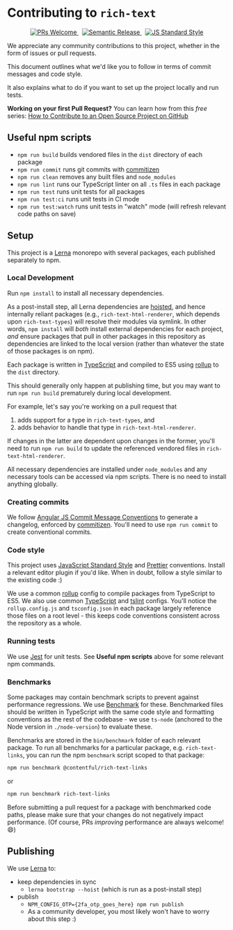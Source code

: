 # Contributing to `rich-text`

<p align="center">
  <a href="http://makeapullrequest.com">
    <img src="https://img.shields.io/badge/PRs-welcome-brightgreen.svg?maxAge=31557600" alt="PRs Welcome">
  </a>
  &nbsp;
  <a href="http://makeapullrequest.com">
    <img src="https://img.shields.io/badge/%20%20%F0%9F%93%A6%F0%9F%9A%80-semantic--release-e10079.svg?maxAge=31557600" alt="Semantic Release">
  </a>
  &nbsp;
  <a href="http://standardjs.com/">
    <img src="https://img.shields.io/badge/code%20style-standard-brightgreen.svg?maxAge=31557600" alt="JS Standard Style">
  </a>
</p>

We appreciate any community contributions to this project, whether in the form
of issues or pull requests.

This document outlines what we'd like you to follow in terms of commit messages
and code style.

It also explains what to do if you want to set up the project locally and run
tests.

**Working on your first Pull Request?**
You can learn how from this *free* series: [How to Contribute to an Open Source
Project on GitHub](https://egghead.io/series/how-to-contribute-to-an-open-source-project-on-github)

## Useful npm scripts

- `npm run build` builds vendored files in the `dist` directory of each package
- `npm run commit` runs git commits with [commitizen](http://commitizen.github.io/cz-cli/)
- `npm run clean` removes any built files and `node_modules`
- `npm run lint` runs our TypeScript linter on all `.ts` files in each package
- `npm run test` runs unit tests for all packages
- `npm run test:ci` runs unit tests in CI mode
- `npm run test:watch` runs unit tests in "watch" mode (will refresh relevant
  code paths on save)

## Setup

This project is a [Lerna](https://lernajs.io/) monorepo with several packages,
each published separately to npm.

### Local Development

Run `npm install` to install all necessary dependencies.

As a post-install step, all Lerna dependencies are [hoisted](https://github.com/lerna/lerna/blob/master/doc/hoist.md),
and hence internally reliant packages (e.g., `rich-text-html-renderer`, which
depends upon `rich-text-types`) will resolve their modules via symlink. In other
words, `npm install` will _both_ install external dependencies for each project,
_and_ ensure packages that pull in other packages in this repository as
dependencies are linked to the local version (rather than whatever the state
of those packages is on npm).

Each package is written in [TypeScript](https://www.typescriptlang.org/) and
compiled to ES5 using [rollup](https://rollupjs.org/guide/en) to the `dist`
directory.

This should generally only happen at publishing time, but you may want to run
`npm run build` prematurely during local development.

For example, let's say you're working on a pull request that

1) adds support for a type in `rich-text-types`, and
2) adds behavior to handle that type in `rich-text-html-renderer`.

If changes in the latter are dependent upon changes in the former, you'll need
to run `npm run build` to update the referenced vendored files in
`rich-text-html-renderer`.

All necessary dependencies are installed under `node_modules` and any necessary
tools can be accessed via npm scripts. There is no need to install anything
globally.

### Creating commits

We follow [Angular JS Commit Message Conventions](https://gist.github.com/stephenparish/9941e89d80e2bc58a153#allowed-type)
to generate a changelog, enforced by [commitizen](http://commitizen.github.io/cz-cli/).
You'll need to use `npm run commit` to create conventional commits.

### Code style

This project uses [JavaScript Standard Style](https://standardjs.com/) and
[Prettier](https://prettier.io/) conventions. Install a relevant editor plugin
if you'd like. When in doubt, follow a style similar to the existing code :)

We use a common [rollup](https://rollupjs.org/guide/en) config to compile
packages from TypeScript to ES5. We also use common [TypeScript](https://www.typescriptlang.org/)
and [tslint](https://palantir.github.io/tslint/) configs. You'll notice
the `rollup.config.js` and `tsconfig.json` in each package largely reference
those files on a root level - this keeps code conventions consistent across the
repository as a whole.

### Running tests

We use [Jest](https://jestjs.io/) for unit tests. See **Useful npm scripts**
above for some relevant npm commands.

### Benchmarks

Some packages may contain benchmark scripts to prevent against performance
regressions. We use [Benchmark](https://benchmarkjs.com/) for these. Benchmarked
files should be written in TypeScript with the same code style and formatting
conventions as the rest of the codebase - we use `ts-node` (anchored to the
Node version in `./node-version`) to evaluate these.

Benchmarks are stored in the `bin/benchmark` folder of each relevant package.
To run all benchmarks for a particular package, e.g. `rich-text-links`, you
can run the npm `benchmark` script scoped to that package:

```sh
npm run benchmark @contentful/rich-text-links
```

or

```sh
npm run benchmark rich-text-links
```

Before submitting a pull request for a package with benchmarked code paths,
please make sure that your changes do not negatively impact performance.
(Of course, PRs _improving_ performance are always welcome! :smile:)

## Publishing

We use [Lerna](https://github.com/lerna/lerna) to:

- keep dependencies in sync
  - `lerna bootstrap --hoist` (which is run as a post-install step)
- publish
  - `NPM_CONFIG_OTP={2fa_otp_goes_here} npm run publish`
  - As a community developer, you most likely won't have to worry about this
    step :)
